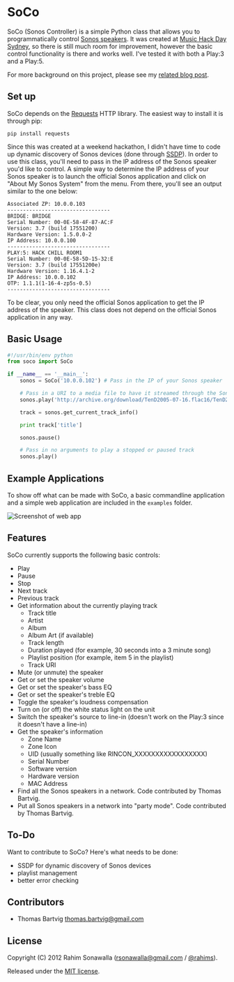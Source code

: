 # SoCo
SoCo (Sonos Controller) is a simple Python class that allows you to programmatically control [Sonos speakers](http://www.sonos.com/system/). It was created at [Music Hack Day Sydney](http://sydney.musichackday.org/2012/), so there is still much room for improvement, however the basic control functionality is there and works well. I've tested it with both a Play:3 and a Play:5.

For more background on this project, please see my [related blog post](http://www.hirahim.com/blog/2012/04/29/dissecting-the-sonos-controller/).

## Set up
SoCo depends on the [Requests](http://docs.python-requests.org/) HTTP library. The easiest way to install it is through pip:

`pip install requests`

Since this was created at a weekend hackathon, I didn't have time to code up dynamic discovery of Sonos devices (done through [SSDP](http://en.wikipedia.org/wiki/Simple_Service_Discovery_Protocol)). In order to use this class, you'll need to pass in the IP address of the Sonos speaker you'd like to control. A simple way to determine the IP address of your Sonos speaker is to launch the official Sonos application and click on "About My Sonos System" from the menu. From there, you'll see an output similar to the one below:

```
Associated ZP: 10.0.0.103
---------------------------------
BRIDGE: BRIDGE
Serial Number: 00-0E-58-4F-87-AC:F
Version: 3.7 (build 17551200)
Hardware Version: 1.5.0.0-2
IP Address: 10.0.0.100
---------------------------------
PLAY:5: HACK CHILL ROOM1
Serial Number: 00-0E-58-5D-15-32:E
Version: 3.7 (build 17551200e)
Hardware Version: 1.16.4.1-2
IP Address: 10.0.0.102
OTP: 1.1.1(1-16-4-zp5s-0.5)
---------------------------------
```

To be clear, you only need the official Sonos application to get the IP address of the speaker. This class does not depend on the official Sonos application in any way.

## Basic Usage
```python
#!/usr/bin/env python
from soco import SoCo

if __name__ == '__main__':
    sonos = SoCo('10.0.0.102') # Pass in the IP of your Sonos speaker

    # Pass in a URI to a media file to have it streamed through the Sonos speaker
    sonos.play('http://archive.org/download/TenD2005-07-16.flac16/TenD2005-07-16t10Wonderboy_64kb.mp3')

    track = sonos.get_current_track_info()

    print track['title']

    sonos.pause()

    # Pass in no arguments to play a stopped or paused track
    sonos.play()
```

## Example Applications
To show off what can be made with SoCo, a basic commandline application and a simple web application are included in the `examples` folder.

![Screenshot of web app](https://github.com/rahims/SoCo/raw/master/examples/webapp/screenshot.png)

## Features
SoCo currently supports the following basic controls:

* Play
* Pause
* Stop
* Next track
* Previous track
* Get information about the currently playing track
    * Track title
    * Artist
    * Album
    * Album Art (if available)
    * Track length
    * Duration played (for example, 30 seconds into a 3 minute song)
    * Playlist position (for example, item 5 in the playlist)
    * Track URI
* Mute (or unmute) the speaker
* Get or set the speaker volume
* Get or set the speaker's bass EQ
* Get or set the speaker's treble EQ
* Toggle the speaker's loudness compensation
* Turn on (or off) the white status light on the unit
* Switch the speaker's source to line-in (doesn't work on the Play:3 since it doesn't have a line-in)
* Get the speaker's information
    * Zone Name
    * Zone Icon
    * UID (usually something like RINCON_XXXXXXXXXXXXXXXXX)
    * Serial Number
    * Software version
    * Hardware version
    * MAC Address
* Find all the Sonos speakers in a network. Code contributed by Thomas Bartvig.
* Put all Sonos speakers in a network into "party mode". Code contributed by Thomas Bartvig.

## To-Do
Want to contribute to SoCo? Here's what needs to be done:

* SSDP for dynamic discovery of Sonos devices
* playlist management
* better error checking

## Contributors
* Thomas Bartvig [thomas.bartvig@gmail.com](mailto:thomas.bartvig@gmail.com)

## License
Copyright (C) 2012 Rahim Sonawalla ([rsonawalla@gmail.com](mailto:rsonawalla@gmail.com) / [@rahims](http://twitter.com/rahims)).

Released under the [MIT license](http://www.opensource.org/licenses/mit-license.php).
